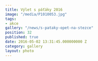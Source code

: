 ```yaml
---
title: Výlet s páťáky 2016
image: "/media/P1010053.jpg"
tags:
- akce
gallery: "/news/s-pataky-opet-na-stezce"
position: 32
published: true
date: 2016-05-02 13:31:45.000000000 Z
category: gallery
layout: photo
---
```


